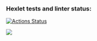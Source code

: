 ### Hexlet tests and linter status:
[![Actions Status](https://github.com/SoulH0unD/python-project-lvl1/workflows/hexlet-check/badge.svg)](https://github.com/SoulH0unD/python-project-lvl1/actions)

<a href="https://codeclimate.com/github/SoulH0unD/python-project-lvl1/maintainability"><img src="https://api.codeclimate.com/v1/badges/53462ed6de3cd72d7096/maintainability" /></a>
